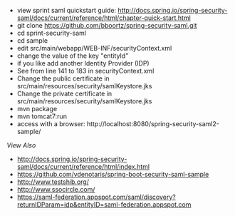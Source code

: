 * view sprint saml quickstart guide: http://docs.spring.io/spring-security-saml/docs/current/reference/html/chapter-quick-start.html
* git clone https://github.com/bboortz/spring-security-saml.git
* cd sprint-security-saml
* cd sample
* edit src/main/webapp/WEB-INF/securityContext.xml 
 * change the value of the key "entityId"
 * if you like add another Identity Provider (IDP)
  * See from line 141 to 183 in securityContext.xml
  * Change the public certificate in src/main/resources/security/samlKeystore.jks
 * Change the private certificate in src/main/resources/security/samlKeystore.jks
* mvn package
* mvn tomcat7:run
* access with a browser: http://localhost:8080/spring-security-saml2-sample/

*View Also*
* http://docs.spring.io/spring-security-saml/docs/current/reference/html/index.html
* https://github.com/vdenotaris/spring-boot-security-saml-sample
* http://www.testshib.org/
* http://www.ssocircle.com/
* https://saml-federation.appspot.com/saml/discovery?returnIDParam=idp&entityID=saml-federation.appspot.com

